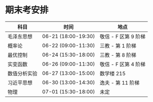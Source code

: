 # 期末考安排

  科目 | 时间 | 地点 |
 | - | - | - |
 | 毛泽东思想 | 06-21 (18:00-19:30) | 敬信 - F 区第 9 阶梯 |
 | 概率论 | 06-22 (09:00-11:30) | 三教 - 第 1 阶梯 |
 | 最优控制 | 06-24 (15:30-18:00) | 三教 - 第 8 阶梯 |
 | 实变函数 | 06-26 (09:00-11:30) | 敬信 - F 区第 4 阶梯 |
 | 数值分析实验 | 06-27 (13:00-15:00) | 数学楼 215 |
 | 习近平思想 | 06-30 (13:00-14:30) | 逸夫 - 第 11 阶梯 |
 | 物理 | 07-01 (15:30-18:00) | 未定 |
